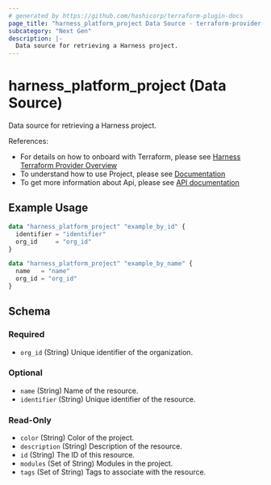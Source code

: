 ```yaml
---
# generated by https://github.com/hashicorp/terraform-plugin-docs
page_title: "harness_platform_project Data Source - terraform-provider-harness"
subcategory: "Next Gen"
description: |-
  Data source for retrieving a Harness project.
---
```


# harness_platform_project (Data Source)

Data source for retrieving a Harness project.

References:
- For details on how to onboard with Terraform, please see [Harness Terraform Provider Overview](https://developer.harness.io/docs/platform/automation/terraform/harness-terraform-provider-overview/)
- To understand how to use Project, please see [Documentation](https://developer.harness.io/docs/platform/organizations-and-projects/create-an-organization/#create-a-project)
- To get more information about Api, please see [API documentation](https://apidocs.harness.io/tag/Project)
## Example Usage

```terraform
data "harness_platform_project" "example_by_id" {
  identifier = "identifier"
  org_id     = "org_id"
}

data "harness_platform_project" "example_by_name" {
  name   = "name"
  org_id = "org_id"
}
```

<!-- schema generated by tfplugindocs -->
## Schema

### Required

- `org_id` (String) Unique identifier of the organization.

### Optional

- `name` (String) Name of the resource.
- `identifier` (String) Unique identifier of the resource.

### Read-Only

- `color` (String) Color of the project.
- `description` (String) Description of the resource.
- `id` (String) The ID of this resource.
- `modules` (Set of String) Modules in the project.
- `tags` (Set of String) Tags to associate with the resource.


